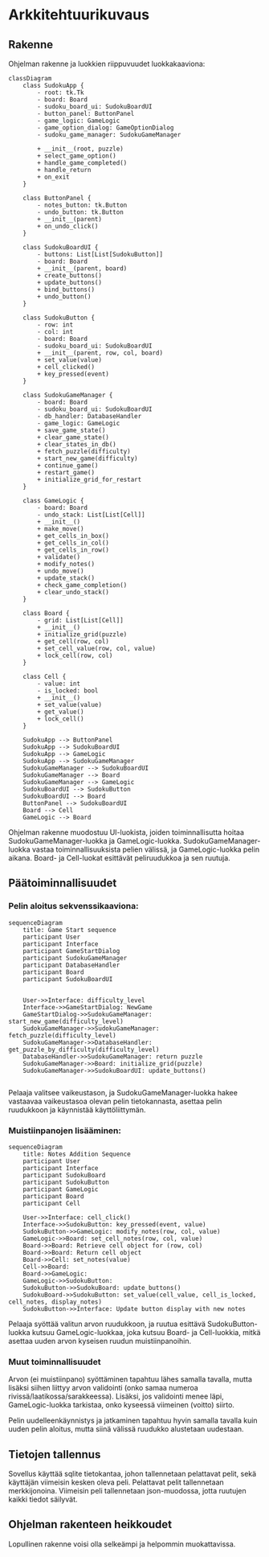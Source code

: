 # Arkkitehtuurikuvaus

## Rakenne

Ohjelman rakenne ja luokkien riippuvuudet luokkakaaviona:
```mermaid
classDiagram
    class SudokuApp {
        - root: tk.Tk
        - board: Board
        - sudoku_board_ui: SudokuBoardUI
        - button_panel: ButtonPanel
        - game_logic: GameLogic
        - game_option_dialog: GameOptionDialog
        - sudoku_game_manager: SudokuGameManager

        + __init__(root, puzzle)
        + select_game_option()
        + handle_game_completed()
        + handle_return
        + on_exit
    }

    class ButtonPanel {
        - notes_button: tk.Button
        - undo_button: tk.Button
        + __init__(parent)
        + on_undo_click()
    }

    class SudokuBoardUI {
        - buttons: List[List[SudokuButton]]
        - board: Board
        + __init__(parent, board)
        + create_buttons()
        + update_buttons()
        + bind_buttons()
        + undo_button()
    }

    class SudokuButton {
        - row: int
        - col: int
        - board: Board
        - sudoku_board_ui: SudokuBoardUI
        + __init__(parent, row, col, board)
        + set_value(value)
        + cell_clicked()
        + key_pressed(event)
    }

    class SudokuGameManager {
        - board: Board
        - sudoku_board_ui: SudokuBoardUI
        - db_handler: DatabaseHandler
        - game_logic: GameLogic
        + save_game_state()
        + clear_game_state()
        + clear_states_in_db()
        + fetch_puzzle(difficulty)
        + start_new_game(difficulty)
        + continue_game()
        + restart_game()
        + initialize_grid_for_restart
    }

    class GameLogic {
        - board: Board
        - undo_stack: List[List[Cell]]
        + __init__()
        + make_move()
        + get_cells_in_box()
        + get_cells_in_col()
        + get_cells_in_row()
        + validate()
        + modify_notes()
        + undo_move()
        + update_stack()
        + check_game_completion()
        + clear_undo_stack()
    }

    class Board {
        - grid: List[List[Cell]]
        + __init__()
        + initialize_grid(puzzle)
        + get_cell(row, col)
        + set_cell_value(row, col, value)
        + lock_cell(row, col)
    }

    class Cell {
        - value: int
        - is_locked: bool
        + __init__()
        + set_value(value)
        + get_value()
        + lock_cell()
    }

    SudokuApp --> ButtonPanel
    SudokuApp --> SudokuBoardUI
    SudokuApp --> GameLogic
    SudokuApp --> SudokuGameManager
    SudokuGameManager --> SudokuBoardUI
    SudokuGameManager --> Board
    SudokuGameManager --> GameLogic
    SudokuBoardUI --> SudokuButton
    SudokuBoardUI --> Board
    ButtonPanel --> SudokuBoardUI
    Board --> Cell
    GameLogic --> Board

```


Ohjelman rakenne muodostuu UI-luokista, joiden toiminnallisutta hoitaa SudokuGameManager-luokka ja GameLogic-luokka. SudokuGameManager-luokka vastaa toiminnallisuuksista pelien välissä, ja GameLogic-luokka pelin aikana. Board- ja Cell-luokat esittävät peliruudukkoa ja sen ruutuja. 


## Päätoiminnallisuudet

### Pelin aloitus sekvenssikaaviona:

```mermaid
sequenceDiagram
    title: Game Start sequence
    participant User
    participant Interface
    participant GameStartDialog
    participant SudokuGameManager
    participant DatabaseHandler
    participant Board
    participant SudokuBoardUI


    User->>Interface: difficulty_level
    Interface->>GameStartDialog: NewGame
    GameStartDialog->>SudokuGameManager: start_new_game(difficulty_level)
    SudokuGameManager->>SudokuGameManager: fetch_puzzle(difficulty_level)
    SudokuGameManager->>DatabaseHandler: get_puzzle_by_difficulty(difficulty_level)
    DatabaseHandler->>SudokuGameManager: return puzzle
    SudokuGameManager->>Board: initialize_grid(puzzle)
    SudokuGameManager->>SudokuBoardUI: update_buttons()
    
``````

Pelaaja valitsee vaikeustason, ja SudokuGameManager-luokka hakee vastaavaa vaikeustasoa olevan pelin tietokannasta, asettaa pelin ruudukkoon ja käynnistää käyttöliittymän.

### Muistiinpanojen lisääminen:

```mermaid
sequenceDiagram
    title: Notes Addition Sequence
    participant User
    participant Interface
    participant SudokuBoard
    participant SudokuButton
    participant GameLogic
    participant Board
    participant Cell

    User->>Interface: cell_click()
    Interface->>SudokuButton: key_pressed(event, value)
    SudokuButton->>GameLogic: modify_notes(row, col, value)
    GameLogic->>Board: set_cell_notes(row, col, value)
    Board->>Board: Retrieve cell object for (row, col)
    Board->>Board: Return cell object
    Board->>Cell: set_notes(value)
    Cell->>Board: 
    Board->>GameLogic: 
    GameLogic->>SudokuButton: 
    SudokuButton->>SudokuBoard: update_buttons()
    SudokuBoard->>SudokuButton: set_value(cell_value, cell_is_locked, cell_notes, display_notes)
    SudokuButton->>Interface: Update button display with new notes

```

Pelaaja syöttää valitun arvon ruudukkoon, ja ruutua esittävä SudokuButton-luokka kutsuu GameLogic-luokkaa, joka kutsuu Board- ja Cell-luokkia, mitkä asettaa uuden arvon kyseisen ruudun muistiinpanoihin.

### Muut toiminnallisuudet

Arvon (ei muistiinpano) syöttäminen tapahtuu lähes samalla tavalla, mutta lisäksi siihen liittyy arvon validointi (onko samaa numeroa rivissä/laatikossa/sarakkeessa). Lisäksi, jos validointi menee läpi, GameLogic-luokka tarkistaa, onko kyseessä viimeinen (voitto) siirto.

Pelin uudelleenkäynnistys ja jatkaminen tapahtuu hyvin samalla tavalla kuin uuden pelin aloitus, mutta siinä välissä ruudukko alustetaan uudestaan.

## Tietojen tallennus

Sovellus käyttää sqlite tietokantaa, johon tallennetaan pelattavat pelit, sekä käyttäjän viimeisin kesken oleva peli. Pelattavat pelit tallennetaan merkkijonoina. Viimeisin peli tallennetaan json-muodossa, jotta ruutujen kaikki tiedot säilyvät.

## Ohjelman rakenteen heikkoudet

Lopullinen rakenne voisi olla selkeämpi ja helpommin muokattavissa.